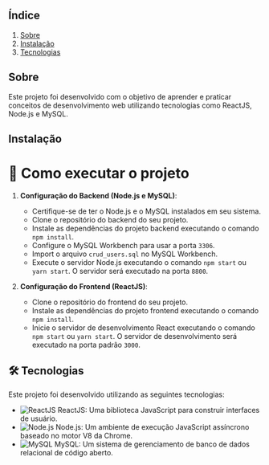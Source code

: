 ## Índice

1. [Sobre](#sobre)
2. [Instalação](#instalação)
5. [Tecnologias](#-tecnologias)

## Sobre

<p>Este projeto foi desenvolvido com o objetivo de aprender e praticar conceitos de desenvolvimento web utilizando tecnologias como ReactJS, Node.js e MySQL.</p>

## Instalação

<h1 id="como-executar-o-projeto">🚀 Como executar o projeto </h1>

1. **Configuração do Backend (Node.js e MySQL)**:
   - Certifique-se de ter o Node.js e o MySQL instalados em seu sistema.
   - Clone o repositório do backend do seu projeto.
   - Instale as dependências do projeto backend executando o comando `npm install`.
   - Configure o MySQL Workbench para usar a porta `3306`.
   - Import o arquivo `crud_users.sql` no MySQL Workbench.
   - Execute o servidor Node.js executando o comando `npm start` ou `yarn start`. O servidor será executado na porta `8800`.

2. **Configuração do Frontend (ReactJS)**:
   - Clone o repositório do frontend do seu projeto.
   - Instale as dependências do projeto frontend executando o comando `npm install`.
   - Inicie o servidor de desenvolvimento React executando o comando `npm start` ou `yarn start`. O servidor de desenvolvimento será executado na porta padrão `3000`.

## 🛠 Tecnologias

Este projeto foi desenvolvido utilizando as seguintes tecnologias:

- ![ReactJS](https://img.shields.io/badge/ReactJS-61DAFB?style=for-the-badge&logo=react&logoColor=white) ReactJS: Uma biblioteca JavaScript para construir interfaces de usuário.
- ![Node.js](https://img.shields.io/badge/Node.js-339933?style=for-the-badge&logo=node.js&logoColor=white) Node.js: Um ambiente de execução JavaScript assíncrono baseado no motor V8 da Chrome.
- ![MySQL](https://img.shields.io/badge/MySQL-4479A1?style=for-the-badge&logo=mysql&logoColor=white) MySQL: Um sistema de gerenciamento de banco de dados relacional de código aberto.

